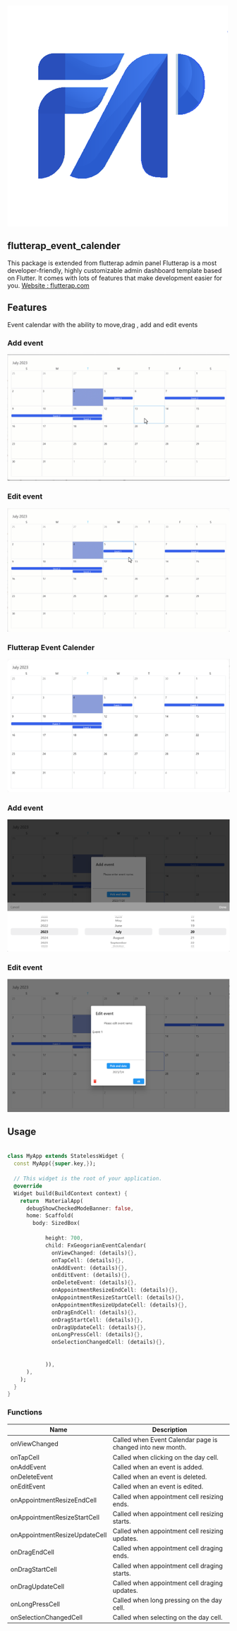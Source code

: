 
<img src="https://github.com/flutterap59/flutterap_event_calendar/raw/main/assets/images/flutterap_logo.png" />

## flutterap_event_calender

This package is extended from flutterap admin panel Flutterap is a most developer-friendly, highly customizable admin dashboard template based on Flutter. It comes with lots of features that make development easier for you.
<a href="https://flutterap.com" rel="nofollow">Website : flutterap.com</a>
##

## Features

Event calendar with the ability to move,drag , add and edit events

### Add event
<img src="https://github.com/flutterap59/flutterap_event_calendar/raw/main/assets/gifs/calendar1_gif.gif" />


### Edit event
<img src="https://github.com/flutterap59/flutterap_event_calendar/raw/main/assets/gifs/calendar2_gif.gif" />


### Flutterap Event Calender
<img src="https://github.com/flutterap59/flutterap_event_calendar/raw/main/assets/images/calendar2.png" />


### Add event
<img src="https://github.com/flutterap59/flutterap_event_calendar/raw/main/assets/images/calendar3.png" />


### Edit event
<img src="https://github.com/flutterap59/flutterap_event_calendar/raw/main/assets/images/calendar4.png" />


## Usage
```dart

class MyApp extends StatelessWidget {
  const MyApp({super.key,});

  // This widget is the root of your application.
  @override
  Widget build(BuildContext context) {
    return  MaterialApp(
      debugShowCheckedModeBanner: false,
      home: Scaffold(
        body: SizedBox(

            height: 700,
            child: FxGeogorianEventCalendar(
              onViewChanged: (details){},
              onTapCell: (details){},
              onAddEvent: (details){},
              onEditEvent: (details){},
              onDeleteEvent: (details){},
              onAppointmentResizeEndCell: (details){},
              onAppointmentResizeStartCell: (details){},
              onAppointmentResizeUpdateCell: (details){},
              onDragEndCell: (details){},
              onDragStartCell: (details){},
              onDragUpdateCell: (details){},
              onLongPressCell: (details){},
              onSelectionChangedCell: (details){},


            )),
      ),
    );
  }
}
```


### Functions

| Name       	        | Description                         	                      |
|---------------------|------------------------------------------------------------|
| onViewChanged 	            | Called when Event Calendar page is changed into new month. |
| onTapCell	 	 | Called when clicking on the day cell. 	                    |
| onAddEvent	 	 | Called when an event is added.                             |
| onDeleteEvent	 	 | Called when an event is deleted.                           |
| onEditEvent	 	    | Called when an event is edited.	                           |
| onAppointmentResizeEndCell	 	   | Called when appointment cell resizing ends.	               |
| onAppointmentResizeStartCell	 	    | Called when appointment cell resizing starts.	             |
| onAppointmentResizeUpdateCell	 	  | Called when appointment cell resizing updates. 	           |
| onDragEndCell 	            | Called when appointment cell draging ends.                        |
| onDragStartCell	 	 | Called when appointment cell draging starts.       	              |
| onDragUpdateCell	 	   | Called when appointment cell draging updates.       	             |
| onLongPressCell	 	  | Called when long pressing on the day cell.  	              |
| onSelectionChangedCell	 	  | Called when selecting on the day cell. 	 	                 |



